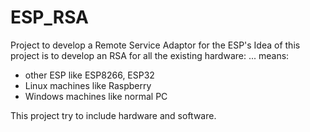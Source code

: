 # ESP_RSA
Project to develop a Remote Service Adaptor for the ESP's
Idea of this project is to develop an RSA for all the existing hardware:
... means:
  - other ESP like ESP8266, ESP32
  - Linux machines like Raspberry
  - Windows machines like normal PC
  
 This project try to include hardware and software.
